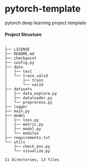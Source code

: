 # pytorch-template
pytorch deep learning project template





#### Project Structure

```Shell
.
├── LICENSE
├── README.md
├── checkpoint
├── config.py
├── data
│   ├── test
│   └── train_valid
│       ├── train
│       └── valid
├── datasets
│   ├── data_explore.py
│   ├── dataloader.py
│   └── preprocess.py
├── logger
├── main.py
├── model
│   ├── loss.py
│   ├── metric.py
│   ├── model.py
│   └── modules
├── requirements.txt
└── utils
    ├── check_env.py
    └── visualize.py

11 directories, 13 files
```

